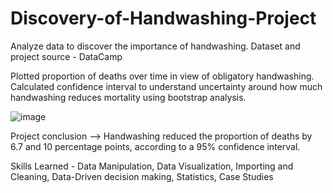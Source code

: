 # Discovery-of-Handwashing-Project

Analyze data to discover the importance of handwashing.
Dataset and project source - DataCamp

Plotted proportion of deaths over time in view of obligatory handwashing. Calculated confidence interval to understand uncertainty around how much handwashing reduces mortality using bootstrap analysis.

![image](https://github.com/ananyamk1/Discovery-of-Handwashing-Project/assets/84680895/e7fd5fe4-9ef0-4d3f-a36b-03e0033c1c8a)

Project conclusion --> Handwashing reduced the proportion of deaths by 6.7 and 10 percentage points, according to a 95% confidence interval.

Skills Learned - Data Manipulation, Data Visualization, Importing and Cleaning, Data-Driven decision making, Statistics, Case Studies
